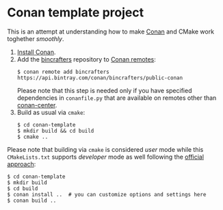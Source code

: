 # Conan template project

This is an attempt at understanding how to make [Conan](https://conan.io/)
and CMake work toghether *smoothly*.

1. [Install Conan](https://docs.conan.io/en/latest/installation.html).
2. Add the [bincrafters](https://bintray.com/bincrafters/public-conan) repository to
   [Conan remotes](https://docs.conan.io/en/latest/uploading_packages/remotes.html):
   ```console
   $ conan remote add bincrafters https://api.bintray.com/conan/bincrafters/public-conan
   ```
   Please note that this step is needed only if you have specified dependencies
   in `conanfile.py` that are available on remotes other than
   [conan-center](https://bintray.com/conan/conan-center).
3. Build as usual via `cmake`:
   ```console
   $ cd conan-template
   $ mkdir build && cd build
   $ cmake ..
   ```

Please note that building via `cmake` is considered *user* mode while this
`CMakeLists.txt` supports *developer* mode as well following the
[official approach](https://github.com/conan-io/cmake-conan#creating-packages):
```console
$ cd conan-template
$ mkdir build
$ cd build
$ conan install ..  # you can customize options and settings here
$ conan build ..
```
